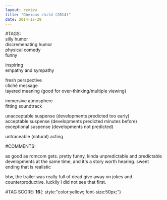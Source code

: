 ```yaml
---  
layout: review  
title: "Obvious child (2014)"  
date: 2014-12-29  
---  
```

  
#TAGS:  
silly humor  
discremenating humor  
physical comedy  
funny  
  
inspiring  
empathy and sympathy  
  
fresh perspective  
cliché message  
layered meaning (good for over-thinking/multiple viewing)  
  
immersive atmosphere  
fitting soundtrack  
  
unacceptable suspense (developments predicted too early)  
acceptable suspense (developments predicted minutes before)  
exceptional suspense (developments not predicted)  
  
untraceable (natural) acting  
  
#COMMENTS:  
  
as good as romcom gets. pretty funny, kinda unpredictable and predictable developments at the same time, and it's a story worth hearing. sweet ending that is realistic  
  
btw, the trailer was really full of dead give away on jokes and counterproductive. luckily I did not see that first.  
  
  
  
  
  
#TAG SCORE: **16**{: style:"color:yellow; font-size:50px;"}  
